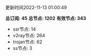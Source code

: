 更新时间2022-11-13 01:00:49

**总订阅: 45**
**总节点: 1202**
**有效节点: 343**
- ssr节点: 14
- v2ray节点: 264
- trojan节点: 62
- ss节点: 3
